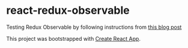 # react-redux-observable

Testing Redux Observable by following instructions from [this blog post](https://dev.to/andrejnaumovski/async-actions-in-redux-with-rxjs-and-redux-observable-efg)

This project was bootstrapped with [Create React App](https://github.com/facebook/create-react-app).
